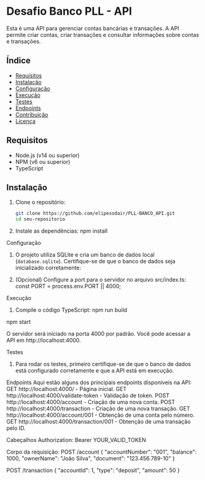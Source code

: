 # Desafio Banco PLL - API

Esta é uma API para gerenciar contas bancárias e transações. A API permite criar contas, criar transações e consultar informações sobre contas e transações.

## Índice

- [Requisitos](#requisitos)
- [Instalação](#instalação)
- [Configuração](#configuração)
- [Execução](#execução)
- [Testes](#testes)
- [Endpoints](#endpoints)
- [Contribuição](#contribuição)
- [Licença](#licença)

## Requisitos

- Node.js (v14 ou superior)
- NPM (v6 ou superior)
- TypeScript

## Instalação
1. Clone o repositório:

   ```bash
   git clone https://github.com/elipesodair/PLL-BANCO_API.git
   cd seu-repositorio

2. Instale as dependências:
   npm install

Configuração
1. O projeto utiliza SQLite e cria um banco de dados local (`database.sqlite`). Certifique-se de que o banco de dados seja inicializado corretamente:

2. (Opcional) Configure a port para o servidor no arquivo src/index.ts:
const PORT = process.env.PORT || 4000;

Execução
1. Compile o código TypeScript:
npm run build

npm start

O servidor será iniciado na porta 4000 por padrão. Você pode acessar a API em http://localhost:4000.


Testes
1. Para rodar os testes, primeiro certifique-se de que o banco de dados está configurado corretamente e que a API está em execução.

Endpoints
Aqui estão alguns dos principais endpoints disponíveis na API:
GET http://localhost:4000/ - Página inicial.
GET http://localhost:4000/validate-token - Validação de token.
POST http://localhost:4000/account - Criação de uma nova conta.
POST http://localhost:4000/transaction - Criação de uma nova transação.
GET http://localhost:4000/account/001 - Obtenção de uma conta pelo número.
GET http://localhost:4000/transaction/001 - Obtenção de uma transação pelo ID.

Cabeçalhos
Authorization: Bearer YOUR_VALID_TOKEN

Corpo da requisição:
POST /account
{
  "accountNumber": "001",
  "balance": 1000,
  "ownerName": "João Silva",
  "document": "123.456.789-10"
}

POST /transaction
{
  "accountId": 1,
  "type": "deposit",
  "amount": 50
}

